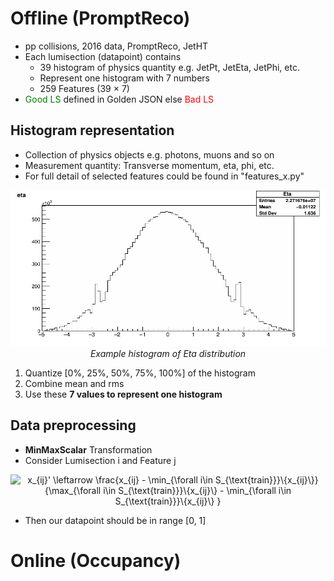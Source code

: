 # Offline (PromptReco)
* pp collisions, 2016 data, PromptReco, JetHT
* Each lumisection (datapoint) contains
  * 39 histogram of physics quantity e.g. JetPt, JetEta, JetPhi, etc.
  * Represent one histogram with 7 numbers
  * 259 Features (39 × 7)
* <span style="color:green">Good LS</span> defined in Golden JSON else <span style="color:red">Bad LS</span>

## Histogram representation
* Collection of physics objects e.g. photons, muons and so on
* Measurement quantity: Transverse momentum, eta, phi,
etc.
* For full detail of selected features could be found in "features_x.py"

<p align="center">
    <img src="../static/img/ex_eta_dist.png" width="600px" >
    <br>
    <em>Example histogram of Eta distribution</em>
</p>

1) Quantize [0%, 25%, 50%, 75%, 100%] of the histogram
2) Combine mean and rms
3) Use these **7 values to
represent one histogram**

## Data preprocessing
* **MinMaxScalar** Transformation
* Consider Lumisection i and Feature j
<p align="center">
<img src="https://latex.codecogs.com/svg.latex?x_{ij}'&space;\leftarrow&space;\frac{x_{ij}&space;-&space;\min_{\forall&space;i\in&space;S_{\text{train}}}\{x_{ij}\}}{\max_{\forall&space;i\in&space;S_{\text{train}}}\{x_{ij}\}&space;-&space;\min_{\forall&space;i\in&space;S_{\text{train}}}\{x_{ij}\}&space;}" title="x_{ij}' \leftarrow \frac{x_{ij} - \min_{\forall i\in S_{\text{train}}}\{x_{ij}\}}{\max_{\forall i\in S_{\text{train}}}\{x_{ij}\} - \min_{\forall i\in S_{\text{train}}}\{x_{ij}\} }" />
</p>

* Then our datapoint should be in range [0, 1]

# Online (Occupancy)
